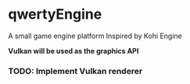 # qwertyEngine

A small game engine platform
Inspired by Kohi Engine

**Vulkan will be used as the graphics API**

### TODO: Implement Vulkan renderer
